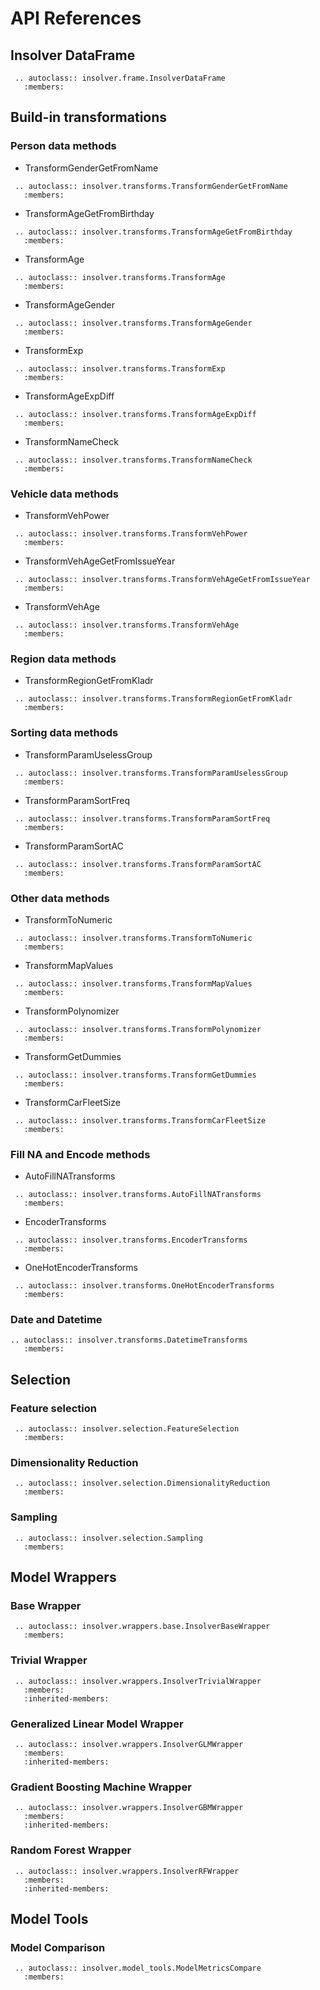 # API References

## Insolver DataFrame

```{eval-rst}
 .. autoclass:: insolver.frame.InsolverDataFrame
   :members:
```

## Build-in transformations

### Person data methods

- TransformGenderGetFromName

```{eval-rst}
 .. autoclass:: insolver.transforms.TransformGenderGetFromName
   :members:
```

- TransformAgeGetFromBirthday

```{eval-rst}
 .. autoclass:: insolver.transforms.TransformAgeGetFromBirthday
   :members:
```

- TransformAge

```{eval-rst}
 .. autoclass:: insolver.transforms.TransformAge
   :members:
```

- TransformAgeGender

```{eval-rst}
 .. autoclass:: insolver.transforms.TransformAgeGender
   :members:
```

- TransformExp

```{eval-rst}
 .. autoclass:: insolver.transforms.TransformExp
   :members:
```

- TransformAgeExpDiff

```{eval-rst}
 .. autoclass:: insolver.transforms.TransformAgeExpDiff
   :members:
```

- TransformNameCheck

```{eval-rst}
 .. autoclass:: insolver.transforms.TransformNameCheck
   :members:
```


### Vehicle data methods
- TransformVehPower

```{eval-rst}
 .. autoclass:: insolver.transforms.TransformVehPower
   :members:
```

- TransformVehAgeGetFromIssueYear

```{eval-rst}
 .. autoclass:: insolver.transforms.TransformVehAgeGetFromIssueYear
   :members:
```

- TransformVehAge

```{eval-rst}
 .. autoclass:: insolver.transforms.TransformVehAge
   :members:
```

### Region data methods
- TransformRegionGetFromKladr

```{eval-rst}
 .. autoclass:: insolver.transforms.TransformRegionGetFromKladr
   :members:
```

### Sorting data methods
- TransformParamUselessGroup

```{eval-rst}
 .. autoclass:: insolver.transforms.TransformParamUselessGroup
   :members:
```

- TransformParamSortFreq

```{eval-rst}
 .. autoclass:: insolver.transforms.TransformParamSortFreq
   :members:
```

- TransformParamSortAC

```{eval-rst}
 .. autoclass:: insolver.transforms.TransformParamSortAC
   :members:
```

### Other data methods
- TransformToNumeric

```{eval-rst}
 .. autoclass:: insolver.transforms.TransformToNumeric
   :members:
```

- TransformMapValues

```{eval-rst}
 .. autoclass:: insolver.transforms.TransformMapValues
   :members:
```

- TransformPolynomizer

```{eval-rst}
 .. autoclass:: insolver.transforms.TransformPolynomizer
   :members:
```

- TransformGetDummies

```{eval-rst}
 .. autoclass:: insolver.transforms.TransformGetDummies
   :members:
```

- TransformCarFleetSize

```{eval-rst}
 .. autoclass:: insolver.transforms.TransformCarFleetSize
   :members:
```

### Fill NA and Encode methods
- AutoFillNATransforms

```{eval-rst}
 .. autoclass:: insolver.transforms.AutoFillNATransforms
   :members:
```

- EncoderTransforms

```{eval-rst}
 .. autoclass:: insolver.transforms.EncoderTransforms
   :members:
```

- OneHotEncoderTransforms

```{eval-rst}
 .. autoclass:: insolver.transforms.OneHotEncoderTransforms
   :members:
```

### Date and Datetime

```{eval-rst}
.. autoclass:: insolver.transforms.DatetimeTransforms
   :members:
```

## Selection
### Feature selection

```{eval-rst}
 .. autoclass:: insolver.selection.FeatureSelection
   :members:
```
### Dimensionality Reduction

```{eval-rst}
 .. autoclass:: insolver.selection.DimensionalityReduction
   :members:
```
### Sampling

```{eval-rst}
 .. autoclass:: insolver.selection.Sampling
   :members:
```

## Model Wrappers

### Base Wrapper

```{eval-rst}
 .. autoclass:: insolver.wrappers.base.InsolverBaseWrapper
   :members:
```

### Trivial Wrapper


```{eval-rst}
 .. autoclass:: insolver.wrappers.InsolverTrivialWrapper
   :members:
   :inherited-members:
```

### Generalized Linear Model Wrapper

```{eval-rst}
 .. autoclass:: insolver.wrappers.InsolverGLMWrapper
   :members:
   :inherited-members:
```

### Gradient Boosting Machine Wrapper

```{eval-rst}
 .. autoclass:: insolver.wrappers.InsolverGBMWrapper
   :members:
   :inherited-members:
```

### Random Forest Wrapper

```{eval-rst}
 .. autoclass:: insolver.wrappers.InsolverRFWrapper
   :members:
   :inherited-members:
```

## Model Tools

### Model Comparison

```{eval-rst}
 .. autoclass:: insolver.model_tools.ModelMetricsCompare
   :members:
```